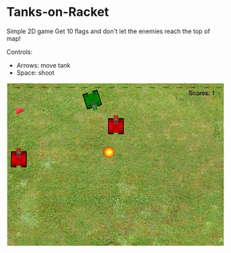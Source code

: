 # Tanks-on-Racket
Simple 2D game
Get 10 flags and don't let the enemies reach the top of map!

Controls:
- Arrows: move tank
- Space: shoot

![Screen of gameplay](https://github.com/IgorMihailov/Tanks-on-Racket/blob/main/screenshots/GameProcess.png)
